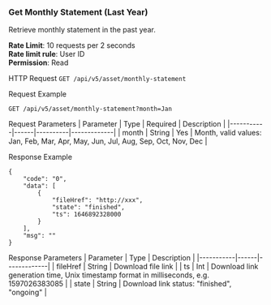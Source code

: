 ### Get Monthly Statement (Last Year)

Retrieve monthly statement in the past year.

**Rate Limit**: 10 requests per 2 seconds  
**Rate limit rule**: User ID  
**Permission**: Read  

HTTP Request
`GET /api/v5/asset/monthly-statement`

Request Example
```
GET /api/v5/asset/monthly-statement?month=Jan
```

Request Parameters
| Parameter | Type | Required | Description |
|-----------|------|----------|-------------|
| month | String | Yes | Month, valid values: Jan, Feb, Mar, Apr, May, Jun, Jul, Aug, Sep, Oct, Nov, Dec |

Response Example
```
{
    "code": "0",
    "data": [
        {
            "fileHref": "http://xxx",
            "state": "finished",
            "ts": 1646892328000
        }
    ],
    "msg": ""
}
```

Response Parameters
| Parameter | Type | Description |
|-----------|------|-------------|
| fileHref | String | Download file link |
| ts | Int | Download link generation time, Unix timestamp format in milliseconds, e.g. 1597026383085 |
| state | String | Download link status: "finished", "ongoing" |
